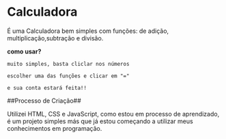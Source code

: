 # Calculadora
  É uma Calculadora bem simples com funções: de adição, multiplicação,subtração e divisão.

  **como usar?**
  
    muito simples, basta cliclar nos números
    
    escolher uma das funções e clicar em "=" 
    
    e sua conta estará feita!!


##Processo de Criação##

  Utilizei HTML, CSS e JavaScript, como estou em processo de aprendizado, é um projeto simples
  más que já estou começando a utilizar meus conhecimentos em programação.
  
